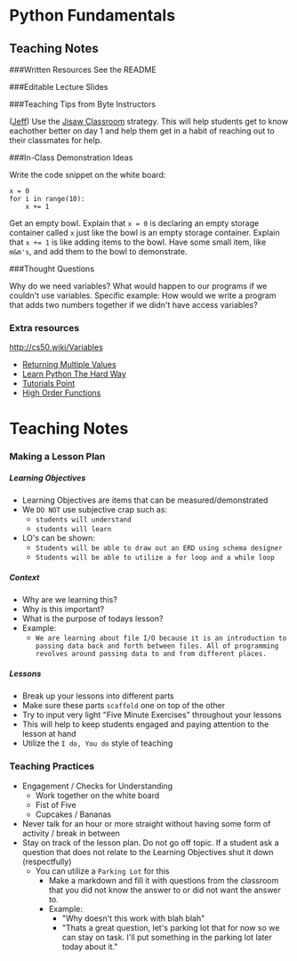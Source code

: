 # Python Fundamentals

## Teaching Notes

###Written Resources
See the README

###Editable Lecture Slides


###Teaching Tips from Byte Instructors

([Jeff](http://jeffmaxim.herokuapp.com/)) Use the [Jisaw Classroom](https://www.jigsaw.org) strategy. This will help students get to know eachother better on day 1 and help them get in a habit of reaching out to their classmates for help.

###In-Class Demonstration Ideas

Write the code snippet on the white board:
```
x = 0
for i in range(10):
    x += 1
```
Get an empty bowl. Explain that `x = 0` is declaring an empty storage container called `x` just like the bowl is an empty storage container. Explain that `x += 1` is like adding items to the bowl. Have some small item, like `m&m's`, and add them to the bowl to demonstrate.



###Thought Questions

Why do we need variables? What would happen to our programs if we couldn't use variables.
Specific example: How would we write a program that adds two numbers together if we didn't have access variables?

### Extra resources

http://cs50.wiki/Variables
* [Returning Multiple Values](https://www.safaribooksonline.com/library/view/python-cookbook-3rd/9781449357337/ch07s04.html)
* [Learn Python The Hard Way](http://learnpythonthehardway.org/book/ex21.html)
* [Tutorials Point](http://www.tutorialspoint.com/python/python_functions.htm)
* [High Order Functions](http://effbot.org/pyfaq/how-do-you-make-a-higher-order-function-in-python.htm)



# Teaching Notes

### Making a Lesson Plan

##### Learning Objectives

* Learning Objectives are items that can be measured/demonstrated
* We `DO NOT` use subjective crap such as:
	* `students will understand`
	* `students will learn`
* LO's can be shown:
	* `Students will be able to draw out an ERD using schema designer`
	* `Students will be able to utilize a for loop and a while loop`

##### Context

* Why are we learning this? 
* Why is this important?
* What is the purpose of todays lesson?
* Example:
	* `We are learning about file I/O because it is an introduction to passing data back and forth between files. All of programming revolves around passing data to and from different places.`

##### Lessons

* Break up your lessons into different parts
* Make sure these parts `scaffold` one on top of the other
* Try to input very light "Five Minute Exercises" throughout your lessons
* This will help to keep students engaged and paying attention to the lesson at hand
* Utilize the `I do, You do` style of teaching

### Teaching Practices

* Engagement / Checks for Understanding
	* Work together on the white board
	* Fist of Five
	* Cupcakes / Bananas
* Never talk for an hour or more straight without having some form of activity / break in between
* Stay on track of the lesson plan. Do not go off topic. If a student ask a question that does not relate to the Learning Objectives shut it down (respectfully)
	* You can utilize a `Parking Lot` for this
		* Make a markdown and fill it with questions from the classroom that you did not know the answer to or did not want the answer to.
		* Example:
			* "Why doesn't this work with blah blah"
			* "Thats a great question, let's parking lot that for now so we can stay on task. I'll put something in the parking lot later today about it."

